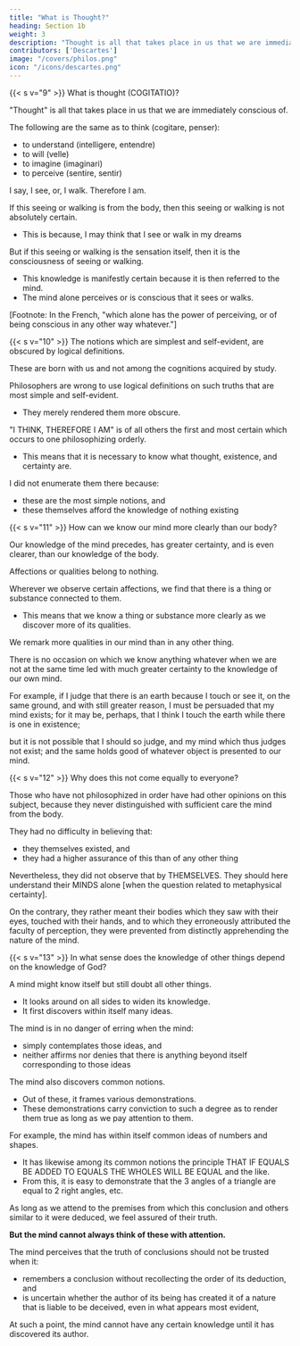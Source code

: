 ```yaml
---
title: "What is Thought?"
heading: Section 1b
weight: 3
description: "Thought is all that takes place in us that we are immediately conscious of"
contributors: ['Descartes']
image: "/covers/philos.png"
icon: "/icons/descartes.png"
---
```




{{< s v="9" >}} What is thought (COGITATIO)?

"Thought" is all that takes place in us that we are immediately conscious of. 

The following are the same as to think (cogitare, penser):
- to understand (intelligere, entendre)
- to will (velle)
- to imagine (imaginari)
- to perceive (sentire, sentir)


I say, I see, or, I walk. Therefore I am.

If this seeing or walking is from the body, then this seeing or walking is not absolutely certain.
<!-- If I understand by vision or walking the act of my eyes or of my limbs, which is the work of the body, the conclusion is not . -->
- This is because, I may think that I see or walk in my dreams
<!-- , , although I do not open my eyes or move from my place, and even, perhaps, although I have no body. -->

But if this seeing or walking is the sensation itself, then it is the consciousness of seeing or walking.
- This knowledge is manifestly certain because it is then referred to the mind.
- The mind alone perceives or is conscious that it sees or walks. 


[Footnote: In the French, "which alone has the power of perceiving, or of being conscious in any other way whatever."]


{{< s v="10" >}} The notions which are simplest and self-evident, are obscured by logical definitions.

These are born with us and not among the cognitions acquired by study.

<!-- I do not here explain several other terms which I have used, or design to use in the sequel, because their meaning seems to me sufficiently self-evident. -->

Philosophers are wrong to use logical definitions on such truths that are most simple and self-evident. 
- They merely rendered them more obscure.

"I THINK, THEREFORE I AM" is of all others the first and most certain which occurs to one philosophizing orderly.
- This means that it is necessary to know what thought, existence, and certainty are.
<!-- , and the truth that, in order to think it is necessary to be, and the like -->

I did not enumerate them there because:
- these are the most simple notions, and
- these themselves afford the knowledge of nothing existing


{{< s v="11" >}} How can we know our mind more clearly than our body?

Our knowledge of the mind precedes, has greater certainty, and is even clearer, than our knowledge of the body.

<!-- , it must be remarked, as a matter that is highly manifest by the natural light, that to nothing no  -->

Affections or qualities belong to nothing. 

Wherever we observe certain affections, we find that there is a thing or substance connected to them. 
 <!-- to which these pertain, is necessarily found.  -->
- This means that we know a thing or substance more clearly as we discover more of its qualities.

We remark more qualities in our mind than in any other thing. 

There is no occasion on which we know anything whatever when we are not at the same time led with much greater certainty to the knowledge of our own mind.

For example, if I judge that there is an earth because I touch or see it, on the same ground, and with still greater reason, I must be persuaded that my mind exists; for it may be, perhaps, that I think I touch the earth while there is one in existence; 

but it is not possible that I should so judge, and my mind which thus judges not exist; and the same holds good of whatever object is presented to our mind.


{{< s v="12" >}} Why does this not come equally to everyone?

Those who have not philosophized in order have had other opinions on this subject, because they never distinguished with sufficient care the mind from the body.

They had no difficulty in believing that:
- they themselves existed, and
- they had a higher assurance of this than of any other thing

Nevertheless, they did not observe that by THEMSELVES. They should here understand their MINDS alone [when the question related to metaphysical certainty].

On the contrary, they rather meant their bodies which they saw with their eyes, touched with their hands, and to which they erroneously attributed the faculty of perception, they were prevented from distinctly apprehending the nature of the mind.


{{< s v="13" >}} In what sense does the knowledge of other things depend on the knowledge of God?

A mind might know itself but still doubt all other things.
- It looks around on all sides to widen its knowledge.
- It first discovers within itself many ideas. 

The mind is in no danger of erring when the mind:
- simply contemplates those ideas, and 
- neither affirms nor denies that there is anything beyond itself corresponding to those ideas


The mind also discovers common notions.
- Out of these, it frames various demonstrations.
- These demonstrations carry conviction to such a degree as to render them true as long as we pay attention to them.

<!-- doubt of their truth impossible, -->

For example, the mind has within itself common ideas of numbers and shapes.
- It has likewise among its common notions the principle THAT IF EQUALS BE ADDED TO EQUALS THE WHOLES WILL BE EQUAL and the like.
- From this, it is easy to demonstrate that the 3 angles of a triangle are equal to 2 right angles, etc. 

As long as we attend to the premises from which this conclusion and others similar to it were deduced, we feel assured of their truth.

**But the mind cannot always think of these with attention.** 


The mind perceives that the truth of conclusions should not be trusted when it:
- remembers a conclusion without recollecting the order of its deduction, and
- is uncertain whether the author of its being has created it of a nature that is liable to be deceived, even in what appears most evident, 

At such a point, the mind cannot have any certain knowledge until it has discovered its author.
